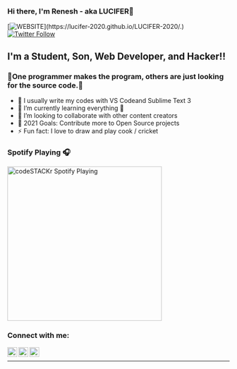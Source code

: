 ### Hi there, I'm Renesh - aka LUCIFER👋
[![WEBSITE](https://img.shields.io/website?label=WEBSITE&style=for-the-badge&url=https%3A%2F%2F.lucifer-2020.github.io/LUCIFER-2020/.)](https://lucifer-2020.github.io/LUCIFER-2020/.)
[![Twitter Follow](https://img.shields.io/twitter/follow/SuvarnaRenesh?color=1DA1F2&logo=twitter&style=for-the-badge)](https://mobile.twitter.com/SuvarnaRenesh)
## I'm a Student, Son, Web Developer, and Hacker!!

### 📃One programmer makes the program, others are just looking for the source code.📃
- 🔭 I usually write my codes with VS Codeand Sublime Text 3
- 🌱 I’m currently learning everything 🤣
- 👯 I’m looking to collaborate with other content creators
- 🥅 2021 Goals: Contribute more to Open Source projects
- ⚡ Fun fact: I love to draw and play cook / cricket


### Spotify Playing 🎧

[<img src="https://now-playing-codestackr.vercel.app/api/spotify-playing" alt="codeSTACKr Spotify Playing" width="350" />](https://open.spotify.com/user/swyqyimdc12jajde4vpwd2x1b)

### Connect with me:

[<img align="left" alt="codeSTACKr | Website" width="22px" src="https://visualpharm.com/assets/80/Globe%20Earth-595b40b65ba036ed117d1cfe.svg" />][Website]
[<img align="left" alt="codeSTACKr | Twitter" width="22px" src="https://cdn.jsdelivr.net/npm/simple-icons@v3/icons/twitter.svg" />][twitter]
[<img align="left" alt="codeSTACKr | Instagram" width="22px" src="https://cdn.jsdelivr.net/npm/simple-icons@v3/icons/instagram.svg" />][instagram]


<br />


---


</details>


[website]:  https://lucifer-2020.github.io/LUCIFER-2020/.
[twitter]: https://mobile.twitter.com/SuvarnaRenesh
[instagram]: https://www.instagram.com/renesh_2020
